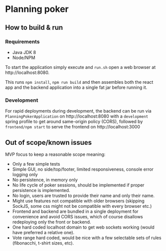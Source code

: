 # Planning poker

## How to build & run
### Requirements
- Java JDK 8
- Node/NPM

To start the application simply execute and `run.sh` open a web browser at http://localhost:8080.  

This runs `npm install`, `npm run build` and then assembles both the react app and the backend application into a single fat jar before running it.

### Development
For rapid deployments during development, the backend can be run via `PlanningPokerApplication` on http://localhost:8080 with a `development` spring profile to get around same-origin policy (CORS), followed by `frontend/npm start` to serve the frontend on http://localhost:3000

## Out of scope/known issues
MVP focus to keep a reasonable scope meaning:   
- Only a few simple tests
- Simple GUI, no side/top/footer, limited responsiveness, console error logging only
- No persistence, in memory only
- No life cycle of poker sessions, should be implemented if proper persistence is implemented.
- No login, users are trusted to provide their name and only their name.
- Might use features not compatible with older browsers (skipping SockJS, some css might not be compatible with every browser etc.)
- Frontend and backend are bundled in a single deployment for convenience and avoid CORS issues, which of course disallows redeploying only the front or backend.
- One hard coded localhost domain to get web sockets working (would have preferred a relative one).
- Vote range hard coded, would be nice with a few selectable sets of rules (fibonacchi, t-shirt sizes, etc).